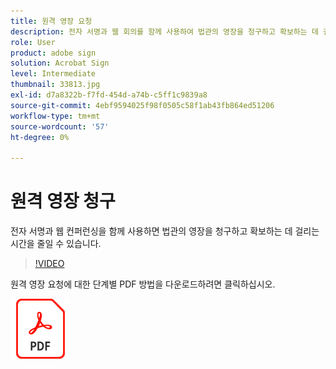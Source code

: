 ```yaml
---
title: 원격 영장 요청
description: 전자 서명과 웹 회의를 함께 사용하여 법관의 영장을 청구하고 확보하는 데 걸리는 시간을 줄일 수 있습니다
role: User
product: adobe sign
solution: Acrobat Sign
level: Intermediate
thumbnail: 33813.jpg
exl-id: d7a8322b-f7fd-454d-a74b-c5ff1c9839a8
source-git-commit: 4ebf9594025f98f0505c58f1ab43fb864ed51206
workflow-type: tm+mt
source-wordcount: '57'
ht-degree: 0%

---
```


# 원격 영장 청구

전자 서명과 웹 컨퍼런싱을 함께 사용하면 법관의 영장을 청구하고 확보하는 데 걸리는 시간을 줄일 수 있습니다.

>[!VIDEO](https://video.tv.adobe.com/v/33813?quality=12&learn=on&hidetitle=true)

원격 영장 요청에 대한 단계별 PDF 방법을 다운로드하려면 클릭하십시오.

[![PDF 레시피 다운로드](../assets/acrobat_PDF_96.png)](../assets/UseCaseRecipe-EN-Remote-Warrant-Request.pdf)
